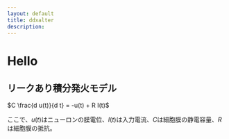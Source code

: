 ```yaml
---
layout: default
title: ddxalter
description: 
---
```


# Hello


<script type="text/x-mathjax-config">MathJax.Hub.Config({tex2jax:{inlineMath:[['\$','\$'],['\\(','\\)']],processEscapes:true},CommonHTML: {matchFontHeight:false}});</script>
<script type="text/javascript" async src="https://cdnjs.cloudflare.com/ajax/libs/mathjax/2.7.1/MathJax.js?config=TeX-MML-AM_CHTML"></script>

## リークあり積分発火モデル
$C \frac{d u(t)}{d t} = -u(t) + R I(t)$

ここで、$u(t)$はニューロンの膜電位、$I(t)$は入力電流、$C$は細胞膜の静電容量、$R$は細胞膜の抵抗。